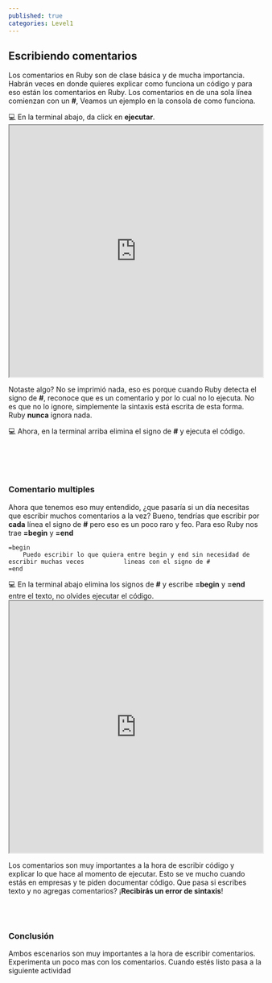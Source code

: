 ```yaml
---
published: true
categories: Level1
---
```

## Escribiendo comentarios


Los comentarios en Ruby son de clase básica y de mucha importancia. Habrán veces en donde quieres explicar como funciona un código y para eso están los comentarios en Ruby. Los comentarios en de una sola línea comienzan con un **#**, Veamos un ejemplo en la consola de como funciona.




<div class="activity">
  💻
 En la terminal abajo, da click en <strong>ejecutar</strong>.  
</div> 

<iframe src="https://paiza.io/projects/e/h0n-c_fKwCLEHN_IrCIucA?theme=monokai" width="100%" height="500" scrolling="no" seamless="seamless"></iframe>


Notaste algo? No se imprimió nada, eso es porque cuando Ruby detecta el signo de **#**, reconoce que es un comentario y por lo cual no lo ejecuta. No es que no lo ignore, simplemente la sintaxis está escrita de esta forma. Ruby **nunca** ignora nada.

<div class="activity"> 
 💻
Ahora, en la terminal arriba elimina el signo de <strong>#</strong> y ejecuta el código.  
</div> 

<br>
<br>
<br>
<br>

### Comentario multiples

Ahora que tenemos eso muy entendido, ¿que pasaría si un día necesitas que escribir muchos comentarios a la vez? Bueno, tendrías que escribir por **cada** línea el signo de **#** pero eso es un poco raro y feo. Para eso Ruby nos trae **=begin** y **=end**

    =begin
        Puedo escribir lo que quiera entre begin y end sin necesidad de escribir muchas veces 			lineas con el signo de #
    =end
    
<div class="activity"> 
 💻
En la terminal abajo elimina los signos de <strong>#</strong> y escribe <strong>=begin</strong> y <strong>=end</strong> entre el texto, no olvides ejecutar el código.
</div> 
    
 <iframe src="https://paiza.io/projects/e/NoxeT_FjKYwKPYtQNa7mrQ?theme=monokai" width="100%" height="500" scrolling="no" seamless="seamless"></iframe>
 
 Los comentarios son muy importantes a la hora de escribir código y explicar lo que hace al momento de ejecutar. Esto se ve mucho cuando estás en empresas y te piden documentar código. Que pasa si escribes texto y no agregas comentarios? ¡**Recibirás un error de sintaxis**!
 
<br>
<br>

### Conclusión
Ambos escenarios son muy importantes a la hora de escribir comentarios. Experimenta un poco mas con los comentarios. Cuando estés listo pasa a la siguiente actividad
